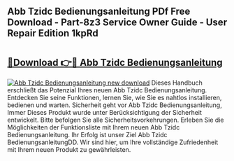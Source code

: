 ## Abb Tzidc Bedienungsanleitung PDf Free Download - Part-8z3 Service Owner Guide - User Repair Edition 1kpRd

# <h2><a href="http://df2wgi.blite.top/?on=Abb+Tzidc+Bedienungsanleitung">🔗Download 👉🔴 Abb Tzidc Bedienungsanleitung</a></h2>

[![Abb Tzidc Bedienungsanleitung new download](https://i.imgur.com/lujVjoI.png)](http://df2wgi.blite.top/?on=Abb+Tzidc+Bedienungsanleitung)
Dieses Handbuch erschließt das Potenzial Ihres neuen Abb Tzidc Bedienungsanleitung. Entdecken Sie seine Funktionen, lernen Sie, wie Sie es nahtlos installieren, bedienen und warten. Sicherheit geht vor Abb Tzidc Bedienungsanleitung, Immer Dieses Produkt wurde unter Berücksichtigung der Sicherheit entwickelt. Bitte befolgen Sie alle Sicherheitsvorkehrungen. Erleben Sie die Möglichkeiten der Funktionsliste mit Ihrem neuen Abb Tzidc Bedienungsanleitung. Ihr Erfolg ist unser Ziel Abb Tzidc BedienungsanleitungDD. Wir sind hier, um Ihre vollständige Zufriedenheit mit Ihrem neuen Produkt zu gewährleisten.
